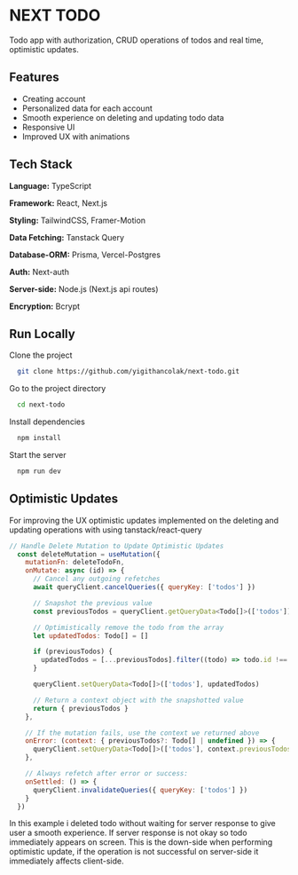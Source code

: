 # NEXT TODO

Todo app with authorization, CRUD operations of todos and real time, optimistic updates.

## Features

- Creating account
- Personalized data for each account
- Smooth experience on deleting and updating todo data
- Responsive UI
- Improved UX with animations

## Tech Stack

**Language:** TypeScript

**Framework:** React, Next.js

**Styling:** TailwindCSS, Framer-Motion

**Data Fetching:** Tanstack Query

**Database-ORM:** Prisma, Vercel-Postgres

**Auth:** Next-auth

**Server-side:** Node.js (Next.js api routes)

**Encryption:** Bcrypt

## Run Locally

Clone the project

```bash
  git clone https://github.com/yigithancolak/next-todo.git
```

Go to the project directory

```bash
  cd next-todo
```

Install dependencies

```bash
  npm install
```

Start the server

```bash
  npm run dev
```

## Optimistic Updates

For improving the UX optimistic updates implemented on the deleting and updating operations with using tanstack/react-query

```javascript
// Handle Delete Mutation to Update Optimistic Updates
  const deleteMutation = useMutation({
    mutationFn: deleteTodoFn,
    onMutate: async (id) => {
      // Cancel any outgoing refetches
      await queryClient.cancelQueries({ queryKey: ['todos'] })

      // Snapshot the previous value
      const previousTodos = queryClient.getQueryData<Todo[]>(['todos'])

      // Optimistically remove the todo from the array
      let updatedTodos: Todo[] = []

      if (previousTodos) {
        updatedTodos = [...previousTodos].filter((todo) => todo.id !== id)
      }

      queryClient.setQueryData<Todo[]>(['todos'], updatedTodos)

      // Return a context object with the snapshotted value
      return { previousTodos }
    },

    // If the mutation fails, use the context we returned above
    onError: (context: { previousTodos?: Todo[] | undefined }) => {
      queryClient.setQueryData<Todo[]>(['todos'], context.previousTodos)
    },

    // Always refetch after error or success:
    onSettled: () => {
      queryClient.invalidateQueries({ queryKey: ['todos'] })
    }
  })

```

In this example i deleted todo without waiting for server response to give user a smooth experience. If server response is not okay so todo immediately appears on screen. This is the down-side when performing optimistic update, if the operation is not successful on server-side it immediately affects client-side.
